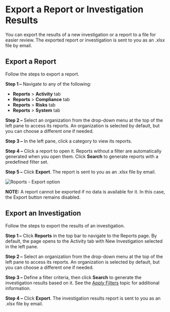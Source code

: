 # Export a Report or Investigation Results

You can export the results of a new investigation or a report to a file for easier review. The exported report or investigation is sent to you as an .xlsx file by email.

## Export a Report

Follow the steps to export a report.

__Step 1 –__ Navigate to any of the following:

- __Reports__ > __Activity__ tab
- __Reports__ > __Compliance__ tab
- __Reports__ > __Risks__ tab
- __Reports__ > __System__ tab

__Step 2 –__ Select an organization from the drop-down menu at the top of the left pane to access its reports. An organization is selected by default, but you can choose a different one if needed.

__Step 3 –__ In the left pane, click a category to view its reports.

__Step 4 –__ Click a report to open it. Reports without a filter are automatically generated when you open them. Click __Search__ to generate reports with a predefined filter set.

__Step 5 –__ Click __Export__. The report is sent to you as an .xlsx file by email.

![Roports - Export option](/img/product_docs/1secure/admin/searchandreports/exportreport.png)

__NOTE:__ A report cannot be exported if no data is available for it. In this case, the Export button remains disabled.

## Export an Investigation

Follow the steps to export the results of an investigation.

__Step 1 –__ Click __Reports__ in the top bar to navigate to the Reports page. By default, the page opens to the Activity tab with New Investigation selected in the left pane.

__Step 2 –__ Select an organization from the drop-down menu at the top of the left pane to access its reports. An organization is selected by default, but you can choose a different one if needed.

__Step 3 –__ Define a filter criteria, then click __Search__ to generate the investigation results based on it. See the [Apply Filters](/docs/1secure/admin/searchandreports/applyfilters.md) topic for additional information.

__Step 4 –__ Click __Export__. The investigation results report is sent to you as an .xlsx file by email.
